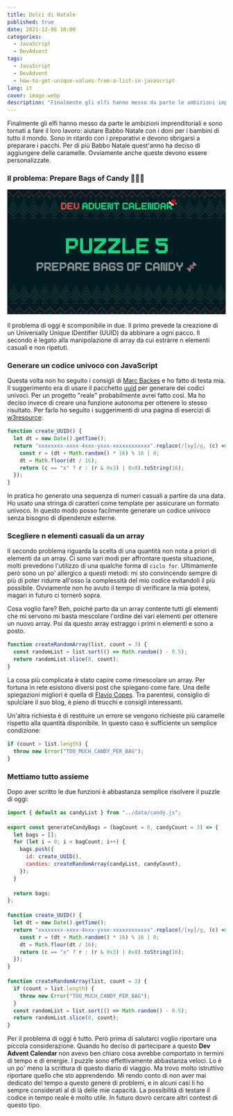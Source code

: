 ```yaml
---
title: Dolci di Natale
published: true
date: 2021-12-06 10:00
categories:
  - JavaScript
  - DevAdvent
tags:
  - JavaScript
  - DevAdvent
  - how-to-get-unique-values-from-a-list-in-javascript
lang: it
cover: image.webp
description: "Finalmente gli elfi hanno messo da parte le ambizioni imprenditoriali e sono tornati a fare il loro lavoro: aiutare Babbo Natale con i doni per i bambini di tutto il mondo. Sono in ritardo con i preparativi e devono sbrigarsi a preparare i pacchi. Per di più Babbo Natale quest'anno ha deciso di aggiungere delle caramelle. Ovviamente anche queste devono essere personalizzate."
---
```


Finalmente gli elfi hanno messo da parte le ambizioni imprenditoriali e sono tornati a fare il loro lavoro: aiutare Babbo Natale con i doni per i bambini di tutto il mondo. Sono in ritardo con i preparativi e devono sbrigarsi a preparare i pacchi. Per di più Babbo Natale quest'anno ha deciso di aggiungere delle caramelle. Ovviamente anche queste devono essere personalizzate.

### Il problema: Prepare Bags of Candy 🍫🍬🍭

![Immagine](./cover.webp)

Il problema di oggi è scomponibile in due. Il primo prevede la creazione di un Universally Unique IDentifier (UUID) da abbinare a ogni pacco. Il secondo è legato alla manipolazione di array da cui estrarre n elementi casuali e non ripetuti.

### Generare un codice univoco con JavaScript

Questa volta non ho seguito i consigli di [Marc Backes](https://twitter.com/themarcba) e ho fatto di testa mia. Il suggerimento era di usare il pacchetto [uuid](https://www.npmjs.com/package/uuid) per generare dei codici univoci. Per un progetto "reale" probabilmente avrei fatto così. Ma ho deciso invece di creare una funzione autonoma per ottenere lo stesso risultato. Per farlo ho seguito i suggerimenti di una pagina di esercizi di [w3resource](https://www.w3resource.com/javascript-exercises/javascript-math-exercise-23.php):

```js
function create_UUID() {
  let dt = new Date().getTime();
  return "xxxxxxxx-xxxx-4xxx-yxxx-xxxxxxxxxxxx".replace(/[xy]/g, (c) => {
    const r = (dt + Math.random() * 16) % 16 | 0;
    dt = Math.floor(dt / 16);
    return (c == "x" ? r : (r & 0x3) | 0x8).toString(16);
  });
}
```

In pratica ho generato una sequenza di numeri casuali a partire da una data. Ho usato una stringa di caratteri come template per assicurare un formato univoco. In questo modo posso facilmente generare un codice univoco senza bisogno di dipendenze esterne.

### Scegliere n elementi casuali da un array

Il secondo problema riguarda la scelta di una quantità non nota a priori di elementi da un array. Ci sono vari modi per affrontare questa situazione, molti prevedono l'utilizzo di una qualche forma di `ciclo for`. Ultimamente però sono un po' allergico a questi metodi: mi sto convincendo sempre di più di poter ridurre all'osso la complessità del mio codice evitandoli il più possibile. Ovviamente non ho avuto il tempo di verificare la mia ipotesi, magari in futuro ci tornerò sopra.

Cosa voglio fare? Beh, poiché parto da un array contente tutti gli elementi che mi servono mi basta mescolare l'ordine dei vari elementi per ottenere un nuovo array. Poi da questo array estraggo i primi n elementi e sono a posto.

```js
function createRandomArray(list, count = 3) {
  const randomList = list.sort(() => Math.random() - 0.5);
  return randomList.slice(0, count);
}
```

La cosa più complicata è stato capire come rimescolare un array. Per fortuna in rete esistono diversi post che spiegano come fare. Una delle spiegazioni migliori è quella di [Flavio Copes](https://flaviocopes.com/how-to-shuffle-array-javascript/). Tra parentesi, consiglio di spulciare il suo blog, è pieno di trucchi e consigli interessanti.

Un'altra richiesta è di restituire un errore se vengono richieste più caramelle rispetto alla quantità disponibile. In questo caso è sufficiente un semplice condizione:

```js
if (count > list.length) {
  throw new Error("TOO_MUCH_CANDY_PER_BAG");
}
```

### Mettiamo tutto assieme

Dopo aver scritto le due funzioni è abbastanza semplice risolvere il puzzle di oggi:

```js
import { default as candyList } from "../data/candy.js";

export const generateCandyBags = (bagCount = 0, candyCount = 3) => {
  let bags = [];
  for (let i = 0; i < bagCount; i++) {
    bags.push({
      id: create_UUID(),
      candies: createRandomArray(candyList, candyCount),
    });
  }

  return bags;
};

function create_UUID() {
  let dt = new Date().getTime();
  return "xxxxxxxx-xxxx-4xxx-yxxx-xxxxxxxxxxxx".replace(/[xy]/g, (c) => {
    const r = (dt + Math.random() * 16) % 16 | 0;
    dt = Math.floor(dt / 16);
    return (c == "x" ? r : (r & 0x3) | 0x8).toString(16);
  });
}

function createRandomArray(list, count = 3) {
  if (count > list.length) {
    throw new Error("TOO_MUCH_CANDY_PER_BAG");
  }
  const randomList = list.sort(() => Math.random() - 0.5);
  return randomList.slice(0, count);
}
```

Per il problema di oggi è tutto. Però prima di salutarci voglio riportare una piccola considerazione. Quando ho deciso di partecipare a questo **Dev Advent Calendar** non avevo ben chiaro cosa avrebbe comportato in termini di tempo e di energie. I puzzle sono effettivamente abbastanza veloci. Lo è un po' meno la scrittura di questo diario di viaggio. Ma trovo molto istruttivo riportare quello che sto apprendendo. Mi rendo conto di non aver mai dedicato del tempo a questo genere di problemi, e in alcuni casi li ho sempre considerati al di là delle mie capacità. La possibilità di testare il codice in tempo reale è molto utile. In futuro dovrò cercare altri contest di questo tipo.
